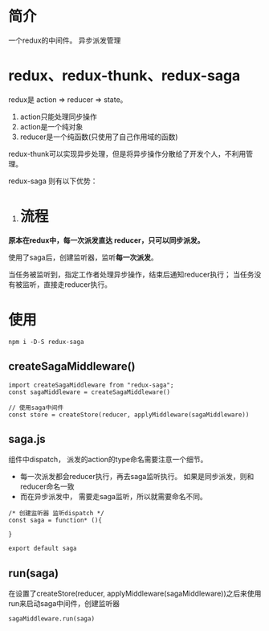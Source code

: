 # 简介

一个redux的中间件。 异步派发管理

# redux、redux-thunk、redux-saga

redux是 action => reducer => state。

1. action只能处理同步操作
2. action是一个纯对象
3. reducer是一个纯函数(只使用了自己作用域的函数)

redux-thunk可以实现异步处理，但是将异步操作分散给了开发个人，不利用管理。

redux-saga 则有以下优势：

1. # 流程

**原本在redux中，每一次派发直达 reducer，只可以同步派发。**

使用了saga后，创建监听器，监听**每一次派发**。

当任务被监听到，指定工作者处理异步操作，结束后通知reducer执行； 当任务没有被监听，直接走reducer执行。

# 使用

`npm i -D-S redux-saga`

## createSagaMiddleware()

```
import createSagaMiddleware from "redux-saga";
const sagaMiddleware = createSagaMiddleware()

// 使用saga中间件
const store = createStore(reducer, applyMiddleware(sagaMiddleware))
```

## saga.js

组件中dispatch， 派发的action的type命名需要注意一个细节。

- 每一次派发都会reducer执行，再去saga监听执行。 如果是同步派发，则和reducer命名一致
- 而在异步派发中， 需要走saga监听，所以就需要命名不同。

```
/* 创建监听器 监听dispatch */
const saga = function* (){

}

export default saga
```

## run(saga)

在设置了createStore(reducer, applyMiddleware(sagaMiddleware))之后来使用run来启动saga中间件，创建监听器

`sagaMiddleware.run(saga)`